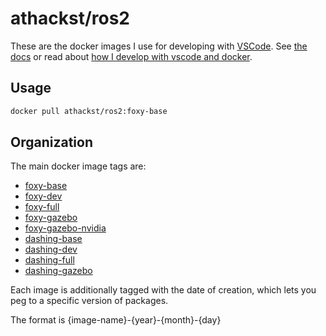 # athackst/ros2

These are the docker images I use for developing with [VSCode](https://code.visualstudio.com/).
See [the docs](https://athackst.github.io/dockerfiles) or read about  [how I develop with vscode and docker](https://www.allisonthackston.com/articles/docker_development.html).

## Usage

```bash
docker pull athackst/ros2:foxy-base
```

## Organization

The main docker image tags are:

* [foxy-base](https://github.com/athackst/dockerfiles/blob/main/ros2/foxy.Dockerfile)
* [foxy-dev](https://github.com/athackst/dockerfiles/blob/main/ros2/foxy.Dockerfile)
* [foxy-full](https://github.com/athackst/dockerfiles/blob/main/ros2/foxy.Dockerfile)
* [foxy-gazebo](https://github.com/athackst/dockerfiles/blob/main/ros2/foxy.Dockerfile)
* [foxy-gazebo-nvidia](https://github.com/athackst/dockerfiles/blob/main/ros2/foxy.Dockerfile)
* [dashing-base](https://github.com/athackst/dockerfiles/blob/main/ros2/dashing.Dockerfile)
* [dashing-dev](https://github.com/athackst/dockerfiles/blob/main/ros2/dashing.Dockerfile)
* [dashing-full](https://github.com/athackst/dockerfiles/blob/main/ros2/dashing.Dockerfile)
* [dashing-gazebo](https://github.com/athackst/dockerfiles/blob/main/ros2/dashing.Dockerfile)

Each image is additionally tagged with the date of creation, which lets you peg to a specific version of packages.

The format is {image-name}-{year}-{month}-{day}
